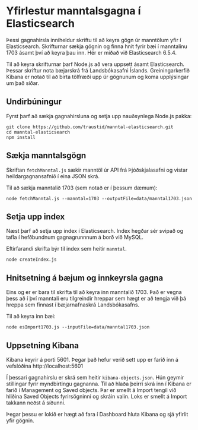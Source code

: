 # Yfirlestur manntalsgagna í Elasticsearch

Þessi gagnahirsla inniheldur skriftu til að keyra gögn úr manntölum yfir í Elasticsearch. Skrifturnar sækja gögnin og finna hnit fyrir bæi í manntalinu 1703 ásamt því að keyra þau inn. Hér er miðað við Elasticsearch 6.5.4.

Til að keyra skrifturnar þarf Node.js að vera uppsett ásamt Elasticsearch. Þessar skriftur nota bæjarskrá frá Landsbókasafni Íslands. Greiningarkerfið Kibana er notað til að birta tölfræði upp úr gögnunum og koma upplýsingar um það síðar.

## Undirbúningur

Fyrst þarf að sækja gagnahirsluna og setja upp nauðsynlega Node.js pakka:
```
git clone https://github.com/traustid/manntal-elasticsearch.git
cd manntal-elasticsearch
npm install
```

## Sækja manntalsgögn

Skriftan `fetchManntal.js` sækir manntöl úr API frá Þjóðskjalasafni og vistar heildargagnansafnið í eina JSON skrá.

Til að sækja manntalið 1703 (sem notað er í þessum dæmum):

`node fetchManntal.js --manntal=1703 --outputFile=data/manntal1703.json`

## Setja upp index

Næst þarf að setja upp index í Elasticsearch. Index hegðar sér svipað og tafla í hefðbundnum gagnagrunnnum á borð við MySQL.

Eftirfarandi skrifta býr til index sem heitir `manntal`.

`node createIndex.js`

## Hnitsetning á bæjum og innkeyrsla gagna

Eins og er er bara til skrifta til að keyra inn manntalið 1703. Það er vegna þess að í því manntali eru tilgreindir hreppar sem hægt er að tengja við þá hreppa sem finnast í bæjarnafnaskrá Landsbókasafns.

Til að keyra inn bæi:

`node esImport1703.js --inputFile=data/manntal1703.json`

## Uppsetning  Kibana

Kibana keyrir á porti 5601. Þegar það hefur verið sett upp er farið inn á vefslóðina http://localhost:5601

Í þessari gagnahirslu er skrá sem heitir `kibana-objects.json`. Hún geymir stillingar fyrir myndbirtingu gagnanna. Til að hlaða þeirri skrá inn í Kibana er farið í Management og Saved objects. Þar er smellt á Import tengil við hliðina  Saved Objects fyrirsögninni og skráin valin. Loks er smellt á Import takkann neðst á síðunni.

Þegar þessu er lokið er hægt að fara í Dashboard hluta Kibana og sjá yfirlit yfir gögnin.
